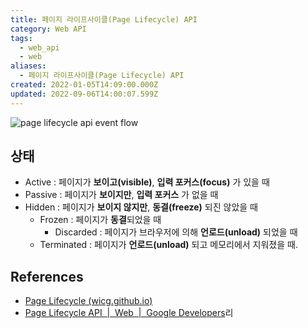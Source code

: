 ```yaml
---
title: 페이지 라이프사이클(Page Lifecycle) API
category: Web API
tags:
  - web_api
  - web
aliases:
  - 페이지 라이프사이클(Page Lifecycle) API
created: 2022-01-05T14:09:00.000Z
updated: 2022-09-06T14:00:07.599Z
---
```


<Metadata />

![page lifecycle api event flow](https://developers.google.com/web/updates/images/2018/07/page-lifecycle-api-state-event-flow.png)

## 상태

- Active : 페이지가 **보이고(visible)**, **입력 포커스(focus)** 가 있을 때
- Passive : 페이지가 **보이지만**, **입력 포커스** 가 없을 때
- Hidden : 페이지가 **보이지 않지만**, **동결(freeze)** 되진 않았을 때
  - Frozen : 페이지가 **동결**되었을 때
    - Discarded : 페이지가 브라우저에 의해 **언로드(unload)** 되었을 때
  - Terminated : 페이지가 **언로드(unload)** 되고 메모리에서 지워졌을 때.

## References

- [Page Lifecycle (wicg.github.io)](https://wicg.github.io/page-lifecycle/)
- [Page Lifecycle API  |  Web  |  Google Developers](https://developers.google.com/web/updates/2018/07/page-lifecycle-api)리
